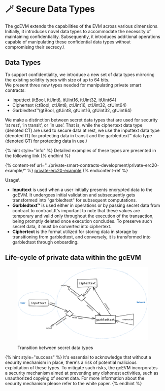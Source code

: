 # 🪄 Secure Data Types

The gcEVM extends the capabilities of the EVM across various dimensions. Initially, it introduces novel data types to accommodate the necessity of maintaining confidentiality. Subsequently, it introduces additional operations capable of manipulating these confidential data types without compromising their secrecy.\


## Data Types&#x20;

To support confidentiality, we introduce a new set of data types mirroring the existing solidity types with size of up to 64 bits.\
We present three new types needed for manipulating private smart contracts:

* Inputtext (itBool, itUint8, itUint16, itUint32, itUint64)
* Ciphertext (ctBool, ctUint8, ctUint16, ctUint32, ctUint64)
* Garbledtext™(gtBool, gtUint8, gtUint16, gtUint32, gtUint64)

We make a distinction between secret data types that are used for security ‘at rest’, ‘in transit’, or ‘in use’. That is, while the ciphertext data type (denoted CT) are used to secure data at rest, we use the inputtext data type (denoted IT) for protecting data in transit and the garbledtext™ data type (denoted GT) for protecting data in use.\


{% hint style="info" %}
Detailed examples of these types are presented in  the following link
{% endhint %}

{% content-ref url="../private-smart-contracts-development/private-erc20-example/" %}
[private-erc20-example](../private-smart-contracts-development/private-erc20-example/)
{% endcontent-ref %}

Usage\



* **Inputtext** is used when a user initially presents encrypted data to the gcEVM. It undergoes initial validation and subsequently gets transformed into "garbledtext" for subsequent computations.
* **Garbledtext™** is used either in operations or by passing secret data from contract to contract.It's important to note that these values are temporary and valid only throughout the execution of the transaction, being promptly deleted once execution concludes. To preserve such secret data, it must be converted into ciphertext.
* **Ciphertext** is the format utilized for storing data in storage by transitioning from garbledtext, and conversely, it is transformed into garbledtext through onboarding.&#x20;

## &#x20;Life-cycle of private data within the gcEVM



<figure><img src="../.gitbook/assets/datatypes-interplay.png" alt=""><figcaption><p>Transition between secret data types</p></figcaption></figure>





{% hint style="success" %}
It's essential to acknowledge that without a security mechanism in place, there's a risk of potential malicious exploitation of these types. To mitigate such risks, the gcEVM incorporates a security mechanism aimed at preventing any dishonest activities, such as unauthorized copying of secret data. For more information about the security mechanism please refer to the white paper.
{% endhint %}



##



